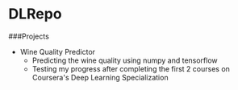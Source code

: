 # DLRepo


###Projects
* Wine Quality Predictor
    * Predicting the wine quality using numpy and tensorflow
    * Testing my progress after completing the first 2 courses on Coursera's Deep Learning Specialization

